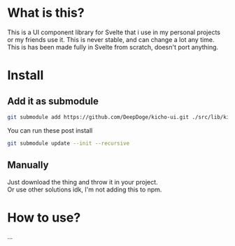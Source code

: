 # What is this?
This is a UI component library for Svelte that i use in my personal projects or my friends use it.
This is never stable, and can change a lot any time.
This is has been made fully in Svelte from scratch, doesn't port anything.

# Install

## Add it as submodule

```bash
git submodule add https://github.com/DeepDoge/kicho-ui.git ./src/lib/kicho-ui
```

You can run these post install

```bash
git submodule update --init --recursive
```

## Manually

Just download the thing and throw it in your project.<br/>
Or use other solutions idk, I'm not adding this to npm.

# How to use?

...
